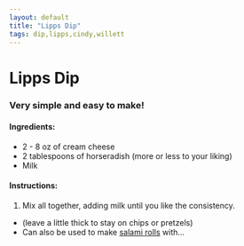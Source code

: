 ```yaml
---
layout: default
title: "Lipps Dip"
tags: dip,lipps,cindy,willett
---
```

# Lipps Dip

### Very simple and easy to make!

#### Ingredients:
- 2 - 8 oz of cream cheese
- 2 tablespoons of horseradish (more or less to your liking)
- Milk

#### Instructions:
1. Mix all together, adding milk until you like the consistency.
  * (leave a little thick to stay on chips or pretzels)
  * Can also be used to make [salami rolls]({{site.github.url}}/AppetizerDips/SalamiRolls/index.html) with...
